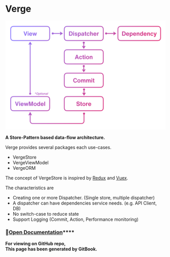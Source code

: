 # Verge

![Data flow](.gitbook/assets/loop-2x.png)

**A Store-Pattern based data-flow architecture.**

Verge provides several packages each use-cases.

* VergeStore
* VergeViewModel
* VergeORM

The concept of VergeStore is inspired by [Redux](https://redux.js.org/) and [Vuex](https://vuex.vuejs.org/).

The characteristics are

* Creating one or more Dispatcher. \(Single store, multiple dispatcher\)
* A dispatcher can have dependencies service needs. \(e.g. API Client, DB\)
* No switch-case to reduce state
* Support Logging \(Commit, Action, Performance monitoring\)

### 📖[**Open Documentation**](https://muukii-app.gitbook.io/verge/)\*\*\*\*

**For viewing on GitHub repo,  
This page has been generated by GitBook.**

